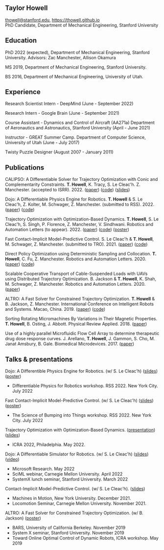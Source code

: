 ## Taylor Howell

 <span class="sans-serif">thowell@stanford.edu, https://thowell.github.io</span>  
PhD Candidate, Department of Mechanical Engineering,
Stanford University

## Education

<div class="list">

PhD 2022 (expected), Department of Mechanical Engineering, Stanford University. 
Advisors: Zac Manchester, Allison Okamura

MS 2019, Department of Mechanical Engineering, Stanford University.

BS 2016, Department of Mechanical Engineering, University of Utah.

</div>

## Experience
<div class="list"> 

Research Scientist Intern - DeepMind 
(June - September 2022)

Research Intern - Google Brain
(June - September 2021)

Course Assistant - Dynamics and Control of Aircraft (AA271a)
Department of Aeronautics and Astronautics, Stanford University
(April - June 2021)

Instructor - GREAT Summer Camp.
Department of Computer Science, University of Utah
(June - July 2017)
 
Twisty Puzzle Designer 
(August 2007 - January 2011)

</div>

## Publications

<div class="list">

CALIPSO: A Differentiable Solver for Trajectory Optimization with Conic and Complementarity Constraints. **T. Howell**, K. Tracy, S. Le Cleac'h. Z. Manchester. (accepted to ISRR). 2022. ([paper](https://arxiv.org/abs/2205.09255)) ([code](https://github.com/thowell/CALIPSO.jl)) ([slides](https://slides.com/taylorhowell/calipso))
 
Dojo: A Differentiable Physics Engine for Robotics. **T. Howell** & S. Le Cleac'h, Z. Kolter, M. Schwager, Z. Manchester. (submitted to RSS). 2022. ([paper](https://arxiv.org/abs/2203.00806)) ([code](https://github.com/dojo-sim))
  
Trajectory Optimization with Optimization-Based Dynamics. **T. Howell**, S. Le Cleac'h, S. Singh, P. Florence, Z. Manchester, V. Sindhwani. Robotics and Automation Letters (to appear). 2022. ([paper](https://arxiv.org/abs/2109.04928)) ([code](https://github.com/thowell/optimization_dynamics)) ([poster](https://github.com/thowell/cv/blob/master/posters/optimization_dynamics_poster.pdf))

Fast Contact-Implicit Model-Predictive Control. S. Le Cleac'h & **T. Howell**, M. Schwager, Z. Manchester. (submitted to TRO). 2021. ([paper](https://arxiv.org/abs/2107.05616v2)) ([code](https://github.com/thowell/ContactImplicitMPC.jl))

Direct Policy Optimization using Deterministic Sampling and Collocation. **T. Howell**, C. Fu, Z. Manchester. Robotics and Automation Letters. 2020. ([paper](https://arxiv.org/abs/2010.08506v3)) ([code](https://github.com/thowell/direct_policy_optimization))
    
Scalable Cooperative Transport of Cable-Suspended Loads with UAVs using Distributed Trajectory Optimization. B. Jackson & **T. Howell**, K. Shah, M. Schwager, Z. Manchester. Robotics and Automation Letters. 2020. ([paper](https://roboticexplorationlab.org/papers/distributed_quads.pdf))
    
ALTRO: A Fast Solver for Constrained Trajectory Optimization. **T. Howell** & B. Jackson, Z. Manchester. International Conference on Intelligent Robots and Systems. Macao, China. 2019. ([paper](https://roboticexplorationlab.org/papers/altro-iros.pdf)) ([code](https://github.com/RoboticExplorationLab/TrajectoryOptimization.jl))
    
Sorting Rotating Micromachines By Variations in Their Magnetic Properties. **T. Howell**, B. Osting, J. Abbott. Physical Review Applied. 2018. ([paper](https://journals.aps.org/prapplied/pdf/10.1103/PhysRevApplied.9.054021))

Use of a highly parallel Microfluidic Flow Cell Array to determine therapeutic drug dose response curves. J. Arellano, **T. Howell**, J. Gammon, S. Cho, M. Janat Amsbury, B. Gale. Biomedical Microdevices. 2017. ([paper](https://link.springer.com/article/10.1007/s10544-017-0166-3))

</div>

## Talks & presentations

<div class="list">

Dojo: A Differentible Physics Engine for Robotics. (w/ S. Le Cleac'h) ([slides](https://slides.com/taylorhowell/dojo-bc98a0)) ([poster](https://docs.google.com/presentation/d/1Kdj7ZUSdwdRqJbqqZ1_kVe3V1hIyxTqK7vFjwI9HKHo/edit?usp=sharing))
- Differentiable Physics for Robotics workshop. RSS 2022. New York City. July 2022 

Fast Contact-Implicit Model-Predictive Control. (w/ S. Le Cleac'h) ([slides](https://slides.com/simlc/contact_implicit_mpc)) ([poster](https://docs.google.com/presentation/d/1tdtYqT6TG8T2UW6IB2b7uXRweDTfD8UFUdbj3tJFMbQ/edit?usp=sharing))
- The Science of Bumping into Things workshop. RSS 2022. New York City. July 2022 

Trajectory Optimization with Optimization-Based Dynamics. ([presentation](https://youtu.be/Hntswjw0TAs])) ([slides](https://docs.google.com/presentation/d/1E_JPBT9gnIXP5MWUasNvQDgjxo6w6281m8Rp3sXeefM/edit?usp=sharing))
- ICRA 2022, Philadelphia. May 2022.
 
Dojo: A Differentiable Simulator for Robotics. (w/ S. Le Cleac'h) ([slides](https://slides.com/taylorhowell/dojo-systemx)) ([video](https://youtu.be/TRtOESXJxJQ))
- Microsoft Research. May 2022 
- SciML webinar, Carnegie Mellon University. April 2022
- SystemX lunch seminar, Stanford University. March 2022

Contact-Implicit Model-Predictive Control. (w/ S. Le Cleac'h). ([slides](https://docs.google.com/presentation/d/1Cqc-gLRv_R_L0CqNBmCzncsyD0lzGPoG4-qC2v7D2qI/edit?usp=sharing))
- Machines in Motion, New York University. December 2021.
- Locomotion Seminar, Carnegie Mellon University. November 2021.
 
ALTRO: A Fast Solver for Constrained Trajectory Optimization.  (w/ B. Jackson) ([poster](https://github.com/thowell/cv/blob/master/posters/altro_poster.pdf))
- BARS, University of California Berkeley. November 2019
- System X seminar, Stanford University. November 2019
- Toward Online Optimal Control of Dynamic Robots, ICRA workshop. May 2019

</div>




